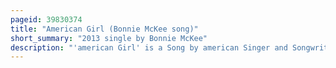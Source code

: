 ```yaml
---
pageid: 39830374
title: "American Girl (Bonnie McKee song)"
short_summary: "2013 single by Bonnie McKee"
description: "'american Girl' is a Song by american Singer and Songwriter Bonnie Mckee intended to be the lead single of her canceled second Studio Album. Epic Records posted it on Mckee's Soundcloud on June 25 2013. The Song was written by Mckee Josh Abraham Jon asher alex Drury oliver Goldstein and Jacknife Lee while Abraham and Oligee handled the Production. The single has been described as a dance-pop and electro-pop Track. Its Lyrics address Mckee's Childhood and Teenhood from an american Perspective."
---
```

